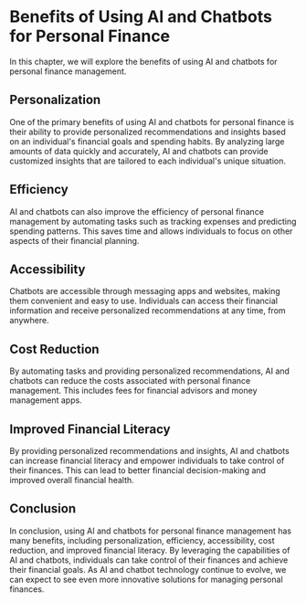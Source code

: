 Benefits of Using AI and Chatbots for Personal Finance
==================================================================================================================

In this chapter, we will explore the benefits of using AI and chatbots for personal finance management.

Personalization
---------------

One of the primary benefits of using AI and chatbots for personal finance is their ability to provide personalized recommendations and insights based on an individual's financial goals and spending habits. By analyzing large amounts of data quickly and accurately, AI and chatbots can provide customized insights that are tailored to each individual's unique situation.

Efficiency
----------

AI and chatbots can also improve the efficiency of personal finance management by automating tasks such as tracking expenses and predicting spending patterns. This saves time and allows individuals to focus on other aspects of their financial planning.

Accessibility
-------------

Chatbots are accessible through messaging apps and websites, making them convenient and easy to use. Individuals can access their financial information and receive personalized recommendations at any time, from anywhere.

Cost Reduction
--------------

By automating tasks and providing personalized recommendations, AI and chatbots can reduce the costs associated with personal finance management. This includes fees for financial advisors and money management apps.

Improved Financial Literacy
---------------------------

By providing personalized recommendations and insights, AI and chatbots can increase financial literacy and empower individuals to take control of their finances. This can lead to better financial decision-making and improved overall financial health.

Conclusion
----------

In conclusion, using AI and chatbots for personal finance management has many benefits, including personalization, efficiency, accessibility, cost reduction, and improved financial literacy. By leveraging the capabilities of AI and chatbots, individuals can take control of their finances and achieve their financial goals. As AI and chatbot technology continue to evolve, we can expect to see even more innovative solutions for managing personal finances.
